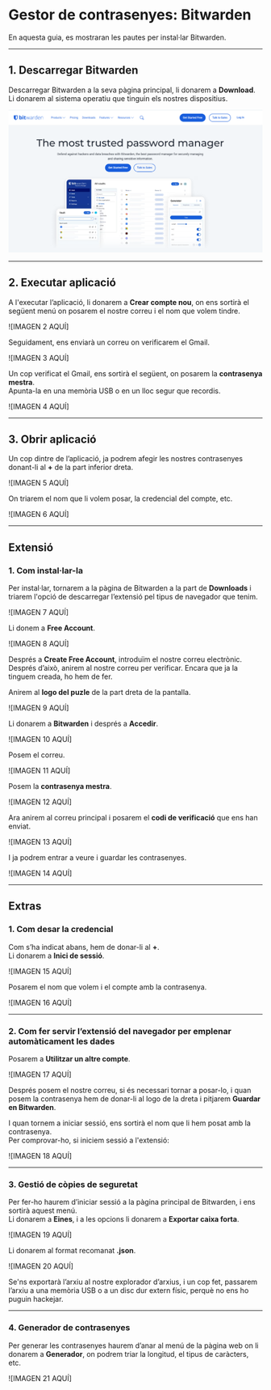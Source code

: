 # Gestor de contrasenyes: Bitwarden

En aquesta guia, es mostraran les pautes per instal·lar Bitwarden.

---

## 1. Descarregar Bitwarden

Descarregar Bitwarden a la seva pàgina principal, li donarem a **Download**.  
Li donarem al sistema operatiu que tinguin els nostres dispositius.

![Imatge 01](img/IM1.png)

---

## 2. Executar aplicació

A l'executar l’aplicació, li donarem a **Crear compte nou**, on ens sortirà el següent menú on posarem el nostre correu i el nom que volem tindre.

![IMAGEN 2 AQUÍ]

Seguidament, ens enviarà un correu on verificarem el Gmail.

![IMAGEN 3 AQUÍ]

Un cop verificat el Gmail, ens sortirà el següent, on posarem la **contrasenya mestra**.  
Apunta-la en una memòria USB o en un lloc segur que recordis.

![IMAGEN 4 AQUÍ]

---

## 3. Obrir aplicació

Un cop dintre de l’aplicació, ja podrem afegir les nostres contrasenyes donant-li al **+** de la part inferior dreta.

![IMAGEN 5 AQUÍ]

On triarem el nom que li volem posar, la credencial del compte, etc.

![IMAGEN 6 AQUÍ]

---

## Extensió

### 1. Com instal·lar-la

Per instal·lar, tornarem a la pàgina de Bitwarden a la part de **Downloads** i triarem l'opció de descarregar l’extensió pel tipus de navegador que tenim.

![IMAGEN 7 AQUÍ]

Li donem a **Free Account**.

![IMAGEN 8 AQUÍ]

Després a **Create Free Account**, introduïm el nostre correu electrònic.  
Després d’això, anirem al nostre correu per verificar. Encara que ja la tinguem creada, ho hem de fer.

Anirem al **logo del puzle** de la part dreta de la pantalla.

![IMAGEN 9 AQUÍ]

Li donarem a **Bitwarden** i després a **Accedir**.

![IMAGEN 10 AQUÍ]

Posem el correu.

![IMAGEN 11 AQUÍ]

Posem la **contrasenya mestra**.

![IMAGEN 12 AQUÍ]

Ara anirem al correu principal i posarem el **codi de verificació** que ens han enviat.

![IMAGEN 13 AQUÍ]

I ja podrem entrar a veure i guardar les contrasenyes.

![IMAGEN 14 AQUÍ]

---

## Extras

### 1. Com desar la credencial

Com s’ha indicat abans, hem de donar-li al **+**.  
Li donarem a **Inici de sessió**.

![IMAGEN 15 AQUÍ]

Posarem el nom que volem i el compte amb la contrasenya.

![IMAGEN 16 AQUÍ]

---

### 2. Com fer servir l’extensió del navegador per emplenar automàticament les dades

Posarem a **Utilitzar un altre compte**.

![IMAGEN 17 AQUÍ]

Després posem el nostre correu, si és necessari tornar a posar-lo, i quan posem la contrasenya hem de donar-li al logo de la dreta i pitjarem **Guardar en Bitwarden**.

I quan tornem a iniciar sessió, ens sortirà el nom que li hem posat amb la contrasenya.  
Per comprovar-ho, si iniciem sessió a l'extensió:

![IMAGEN 18 AQUÍ]

---

### 3. Gestió de còpies de seguretat

Per fer-ho haurem d’iniciar sessió a la pàgina principal de Bitwarden, i ens sortirà aquest menú.  
Li donarem a **Eines**, i a les opcions li donarem a **Exportar caixa forta**.

![IMAGEN 19 AQUÍ]

Li donarem al format recomanat **.json**.

![IMAGEN 20 AQUÍ]

Se'ns exportarà l’arxiu al nostre explorador d’arxius, i un cop fet, passarem l’arxiu a una memòria USB o a un disc dur extern físic, perquè no ens ho puguin hackejar.

---

### 4. Generador de contrasenyes

Per generar les contrasenyes haurem d’anar al menú de la pàgina web on li donarem a **Generador**, on podrem triar la longitud, el tipus de caràcters, etc.

![IMAGEN 21 AQUÍ]
